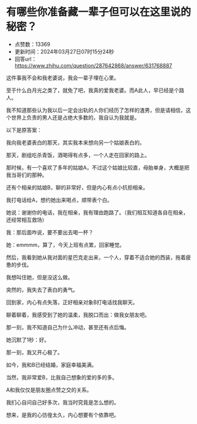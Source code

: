# 有哪些你准备藏一辈子但可以在这里说的秘密？
- 点赞数：13369
- 更新时间：2024年03月27日07时15分24秒
- 回答url：https://www.zhihu.com/question/287642868/answer/631768887
<body>
 <p data-pid="V8zsHMos">这件事我不会和我老婆说，我会一辈子埋在心里。</p>
 <p data-pid="dOv6kkHw">至于什么白月光之类了，就免了吧，我真的爱我老婆。而A此人，早已经是个路人。</p>
 <p data-pid="WSnO9BEi">我不知道那些认为我以后一定会出轨的人你们经历了怎样的渣男，但是请相信，这个世界上负责的男人还是占绝大多数的，我自认为我就是。</p>
 <p data-pid="2XNIo9K6">以下是原答案：</p>
 <p data-pid="d48TRATc">我向我老婆表白的那天，其实我本来想向另一个姑娘表白的。</p>
 <p data-pid="hHWt6iHP">那天，剧组吃杀青饭，酒喝得有点多，一个人走在回家的路上。</p>
 <p data-pid="fLMzUZgj">那时候，有一个喜欢了多年的姑娘A，不过这个姑娘比较直，母胎单身，大概是把我当哥们的那种。</p>
 <p data-pid="WiujfCgB">还有个相亲的姑娘B，聊的非常好，但是内心有点小抗拒相亲。</p>
 <p data-pid="APT992C5">我打电话给A，想约她出来喝点，顺带表个白。</p>
 <p data-pid="ICPRtCAW">她说：谢谢你的电话，我在相亲，我有理由跑路了。（我们相互知道各自在相亲，还经常相互救场）</p>
 <p data-pid="bFe7my0d">我：那后面咋说，要不要出去喝一杯？</p>
 <p data-pid="TmicRlDQ">她：emmmm，算了，今天上班有点累，回家睡觉。</p>
 <p data-pid="t48ABh26">然后，我看到她从我对面的星巴克走出来，一个人，穿着不适合她的西装，拖着疲惫的步伐。</p>
 <p data-pid="lzEaxO-3">我想叫住她，但是没这么做。</p>
 <p data-pid="umnQhCHO">突然的，我失去了表白的勇气。</p>
 <p data-pid="IP61p28I">回到家，内心有点失落，正好相亲对象B打电话找我聊天。</p>
 <p data-pid="4GiJKV1f">聊着聊着，我感受到了她的温柔，我脱口而出：做我女朋友吧。</p>
 <p data-pid="k_Wap42u">那一刻，我不知道自己为什么冲动，甚至还有点后悔。</p>
 <p data-pid="nqStZC7r">她沉默了1秒：好。</p>
 <p data-pid="fR4sdR3B">那一刻，我又开心极了。</p>
 <p data-pid="ByJA-VE2">如今，我和B已经结婚，家庭幸福美满。</p>
 <p data-pid="HMONOpMQ">当然，我非常爱B，比我自己想象的爱的多的多。</p>
 <p data-pid="_S4nLYm2">A和我仅仅是朋友圈点赞之交的关系。</p>
 <p data-pid="AC0z7MGg">我扪心自问自己好多次，我当时究竟是怎么想的。</p>
 <p data-pid="wKp2JXgi">想来，是我的心彷徨太久，内心想要有个依靠吧。</p>
</body>